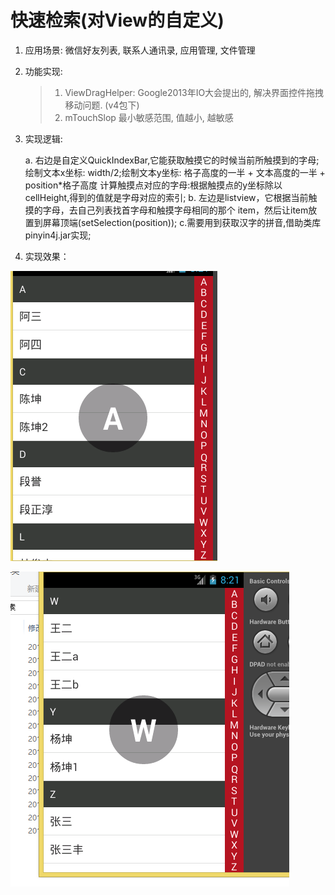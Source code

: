 # 快速检索(对View的自定义) 

1. 应用场景: 微信好友列表, 联系人通讯录, 应用管理, 文件管理
2. 功能实现:

   >  1. ViewDragHelper: Google2013年IO大会提出的,
   >   解决界面控件拖拽移动问题. (v4包下)
   >  2. mTouchSlop 最小敏感范围, 值越小, 越敏感

3. 实现逻辑:


      a. 右边是自定义QuickIndexBar,它能获取触摸它的时候当前所触摸到的字母;
      绘制文本x坐标: width/2;绘制文本y坐标: 格子高度的一半 + 文本高度的一半 + position*格子高度
      计算触摸点对应的字母:根据触摸点的y坐标除以cellHeight,得到的值就是字母对应的索引;
      b. 左边是listview，它根据当前触摸的字母，去自己列表找首字母和触摸字母相同的那个
      item，然后让item放置到屏幕顶端(setSelection(position));
      c.需要用到获取汉字的拼音,借助类库pinyin4j.jar实现;
   
4. 实现效果：

![](/image/1.png)

![](/image/2.png)
